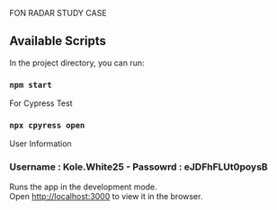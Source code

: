 FON RADAR STUDY CASE

## Available Scripts

In the project directory, you can run:

### `npm start`

For Cypress Test

### `npx cpyress open`

User Information

### Username : Kole.White25 - Passowrd : eJDFhFLUt0poysB

Runs the app in the development mode.\
Open [http://localhost:3000](http://localhost:3000) to view it in the browser.


